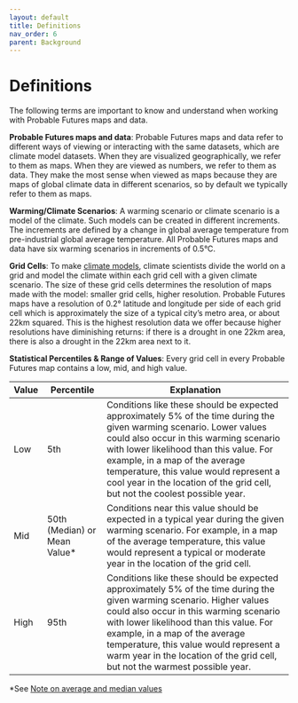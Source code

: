 ```yaml
---
layout: default
title: Definitions
nav_order: 6
parent: Background
---
```

# Definitions

The following terms are important to know and understand when working with Probable Futures maps and data.

**Probable Futures maps and data**: Probable Futures maps and data refer to different ways of viewing or interacting with the same datasets, which are climate model datasets. When they are visualized geographically, we refer to them as maps. When they are viewed as numbers, we refer to them as data. They make the most sense when viewed as maps because they are maps of global climate data in different scenarios, so by default we typically refer to them as maps. 

**Warming/Climate Scenarios**: A warming scenario or climate scenario is a model of the climate. Such models can be created in different increments. The increments are defined by a change in global average temperature from pre-industrial global average temperature. All Probable Futures maps and data have six warming scenarios in increments of 0.5°C.

**Grid Cells**: To make [climate models](https://probablefutures.org/science/climate-models/), climate scientists divide the world on a grid and model the climate within each grid cell with a given climate scenario. The size of these grid cells determines the resolution of maps made with the model: smaller grid cells, higher resolution. Probable Futures maps have a resolution of 0.2° latitude and longitude per side of each grid cell which is approximately the size of a typical city’s metro area, or about 22km squared. This is the highest resolution data we offer because higher resolutions have diminishing returns: if there is a drought in one 22km area, there is also a drought in the 22km area next to it. 

**Statistical Percentiles & Range of Values**: Every grid cell in every Probable Futures map contains a low, mid, and high value.

| Value | Percentile | Explanation |
| ---------| ----------------| ------------|
| Low      | 5th | Conditions like these should be expected approximately 5% of the time during the given warming scenario. Lower values could also occur in this warming scenario with lower likelihood than this value. For example, in a map of the average temperature, this value would represent a cool year in the location of the grid cell, but not the coolest possible year. |
| Mid      | 50th (Median) or Mean Value*| Conditions near this value should be expected in a typical year during the given warming scenario. For example, in a map of the average temperature, this value would represent a typical or moderate year in the location of the grid cell. |
| High     | 95th | Conditions like these should be expected approximately 5% of the time during the given warming scenario. Higher values could also occur in this warming scenario with lower likelihood than this value. For example, in a map of the average temperature, this value would represent a warm year in the location of the grid cell, but not the warmest possible year. |

*See [Note on average and median values](/background-about/#note-on-average-and-median-values)
